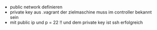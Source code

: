 * public network definieren
* private key aus .vagrant der zielmaschine muss im controller bekannt sein
* mit public ip und p = 22 !! und dem private key ist ssh erfolgreich
